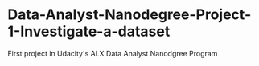 # Data-Analyst-Nanodegree-Project-1-Investigate-a-dataset
First project in Udacity's ALX Data Analyst Nanodgree Program
